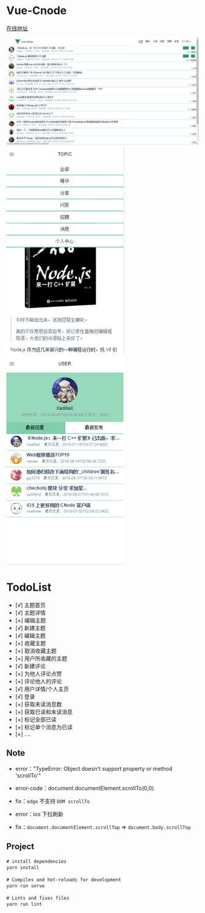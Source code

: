 # Vue-Cnode

[在线地址](http://vuecnode.runtua.cn/)

![home](./shot/home.png)
![topic](./shot/topic-m.png)![user](./shot/user-m.png)

# TodoList

- [√] 主题首页
- [√] 主题详情
- [×] 编辑主题
- [√] 新建主题
- [√] 编辑主题
- [×] 收藏主题
- [×] 取消收藏主题
- [×] 用户所收藏的主题
- [√] 新建评论
- [×] 为他人评论点赞
- [×] 评论他人的评论
- [√] 用户详情/个人主页
- [√] 登录
- [×] 获取未读消息数
- [×] 获取已读和未读消息
- [×] 标记全部已读
- [×] 标记单个消息为已读
- [×] ....

## Note

- error："TypeError: Object doesn't support property or method 'scrollTo'"
- error-code：document.documentElement.scrollTo(0,0)
- fix：`edge` 不支持 `DOM scrollTo`

- error：ios 下拉刷新
- fix：`document.documentElement.scrollTop` => `document.body.scrollTop`

## Project

```
# install dependencies
yarn install

# Compiles and hot-reloads for development
yarn run serve

# Lints and fixes files
yarn run lint
```
